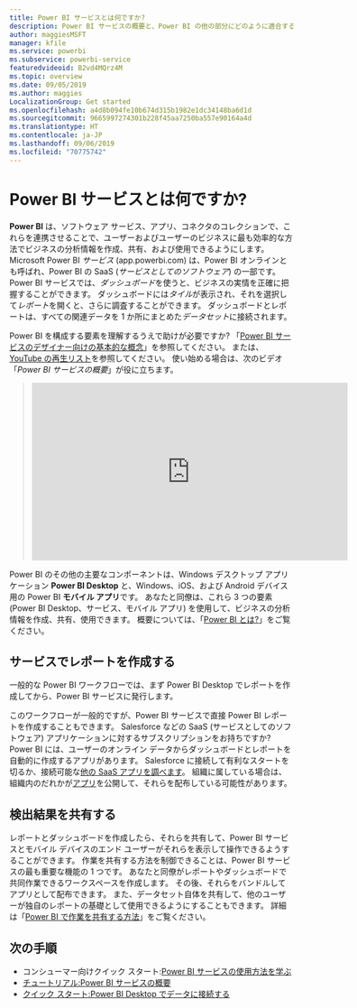 ```yaml
---
title: Power BI サービスとは何ですか?
description: Power BI サービスの概要と、Power BI の他の部分にどのように適合するかを説明します。
author: maggiesMSFT
manager: kfile
ms.service: powerbi
ms.subservice: powerbi-service
featuredvideoid: B2vd4MQrz4M
ms.topic: overview
ms.date: 09/05/2019
ms.author: maggies
LocalizationGroup: Get started
ms.openlocfilehash: a4d8b094fe10b674d315b1982e1dc34148ba6d1d
ms.sourcegitcommit: 9665997274301b228f45aa7250ba557e90164a4d
ms.translationtype: HT
ms.contentlocale: ja-JP
ms.lasthandoff: 09/06/2019
ms.locfileid: "70775742"
---
```

# <a name="what-is-the-power-bi-service"></a>Power BI サービスとは何ですか?
**Power BI** は、ソフトウェア サービス、アプリ、コネクタのコレクションで、これらを連携させることで、ユーザーおよびユーザーのビジネスに最も効率的な方法でビジネスの分析情報を作成、共有、および使用できるようにします。 Microsoft Power BI *サービス* (app.powerbi.com) は、Power BI オンラインとも呼ばれ、Power BI の SaaS (*サービスとしてのソフトウェア*) の一部です。 Power BI サービスでは、*ダッシュボード*を使うと、ビジネスの実情を正確に把握することができます。 ダッシュボードには*タイル*が表示され、それを選択して*レポート*を開くと、さらに調査することができます。 ダッシュボードとレポートは、すべての関連データを 1 か所にまとめた*データセット*に接続されます。 

Power BI を構成する要素を理解するうえで助けが必要ですか? 「[Power BI サービスのデザイナー向けの基本的な概念](service-basic-concepts.md)」を参照してください。 または、[YouTube の再生リスト](https://www.youtube.com/playlist?list=PL1N57mwBHtN0JFoKSR0n-tBkUJHeMP2cP)を参照してください。 使い始める場合は、次のビデオ「*Power BI サービスの概要*」が役に立ちます。

> 
> <iframe width="560" height="315" src="https://www.youtube.com/embed/B2vd4MQrz4M" frameborder="0" allowfullscreen></iframe>
> 

Power BI のその他の主要なコンポーネントは、Windows デスクトップ アプリケーション **Power BI Desktop** と、Windows、iOS、および Android デバイス用の Power BI **モバイル アプリ**です。 あなたと同僚は、これら 3 つの要素 (Power BI Desktop、サービス、モバイル アプリ) を使用して、ビジネスの分析情報を作成、共有、使用できます。 概要については、「[Power BI とは?](power-bi-overview.md)」をご覧ください。

## <a name="creating-reports-in-the-service"></a>サービスでレポートを作成する
一般的な Power BI ワークフローでは、まず Power BI Desktop でレポートを作成してから、Power BI サービスに発行します。  

このワークフローが一般的ですが、Power BI サービスで直接 Power BI レポートを作成することもできます。 Salesforce などの SaaS (サービスとしてのソフトウェア) アプリケーションに対するサブスクリプションをお持ちですか? Power BI には、ユーザーのオンライン データからダッシュボードとレポートを自動的に作成するアプリがあります。 Salesforce に接続して有利なスタートを切るか、接続可能な[他の SaaS アプリを調べます](service-get-data.md)。 組織に属している場合は、組織内のだれかが[アプリ](service-create-distribute-apps.md)を公開して、それらを配布している可能性があります。

## <a name="sharing-your-findings"></a>検出結果を共有する 

レポートとダッシュボードを作成したら、それらを共有して、Power BI サービスとモバイル デバイスのエンド ユーザーがそれらを表示して操作できるようすることができます。 作業を共有する方法を制御できることは、Power BI サービスの最も重要な機能の 1 つです。 あなたと同僚がレポートやダッシュボードで共同作業できるワークスペースを作成します。 その後、それらをバンドルしてアプリとして配布できます。 また、データセット自体を共有して、他のユーザーが独自のレポートの基礎として使用できるようにすることもできます。 詳細は「[Power BI で作業を共有する方法](service-how-to-collaborate-distribute-dashboards-reports.md)」をご覧ください。

## <a name="next-steps"></a>次の手順
- コンシューマー向けクイック スタート:[Power BI サービスの使用方法を学ぶ](consumer/end-user-experience.md)   
- [チュートリアル:Power BI サービスの概要](service-get-started.md)
- [クイック スタート:Power BI Desktop でデータに接続する](desktop-quickstart-connect-to-data.md)
